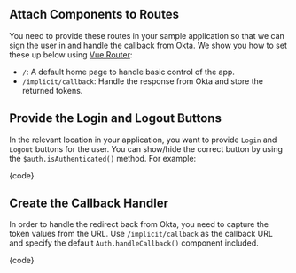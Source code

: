 ## Attach Components to Routes
You need to provide these routes in your sample application so that we can sign the user in and handle the callback from Okta. We show you how to set these up below using [Vue Router](https://router.vuejs.org/en/essentials/getting-started.html):

- `/`: A default home page to handle basic control of the app.
- `/implicit/callback`: Handle the response from Okta and store the returned tokens.

## Provide the Login and Logout Buttons

In the relevant location in your application, you want to provide `Login` and `Logout` buttons for the user. You can show/hide the correct button by using the `$auth.isAuthenticated()` method. For example:

{code}

## Create the Callback Handler

In order to handle the redirect back from Okta, you need to capture the token values from the URL. Use `/implicit/callback` as the callback URL and specify the default `Auth.handleCallback()` component included.

{code}